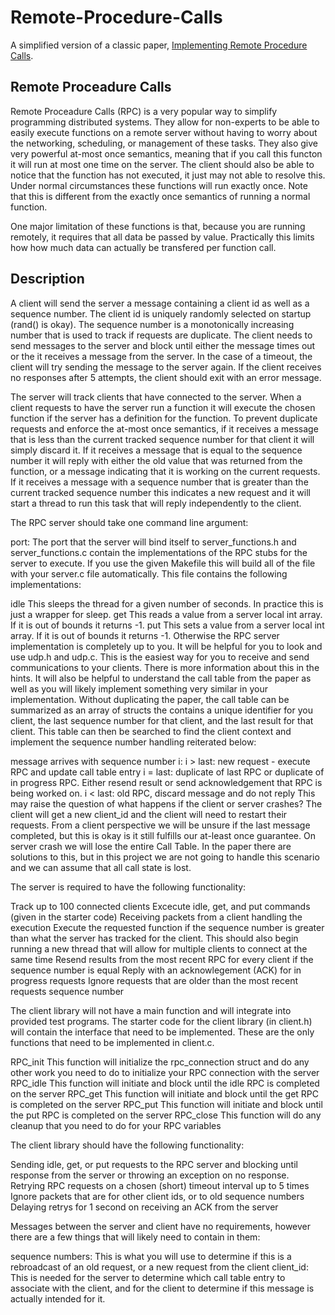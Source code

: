 # Remote-Procedure-Calls

A simplified version of a classic paper, [Implementing Remote Procedure Calls](https://web.eecs.umich.edu/~mosharaf/Readings/RPC.pdf).

## Remote Proceadure Calls
Remote Proceadure Calls (RPC) is a very popular way to simplify programming distributed systems. They allow for non-experts to be able to easily execute functions on a remote server without having to worry about the networking, scheduling, or management of these tasks. They also give very powerful at-most once semantics, meaning that if you call this functon it will run at most one time on the server. The client should also be able to notice that the function has not executed, it just may not able to resolve this. Under normal circumstances these functions will run exactly once. Note that this is different from the exactly once semantics of running a normal function.

One major limitation of these functions is that, because you are running remotely, it requires that all data be passed by value. Practically this limits how how much data can actually be transfered per function call.

## Description
A client will send the server a message containing a client id as well as a sequence number. The client id is uniquely randomly selected on startup (rand() is okay). The sequence number is a monotonically increasing number that is used to track if requests are duplicate. The client needs to send messages to the server and block until either the message times out or the it receives a message from the server. In the case of a timeout, the client will try sending the message to the server again. If the client receives no responses after 5 attempts, the client should exit with an error message.

The server will track clients that have connected to the server. When a client requests to have the server run a function it will execute the chosen function if the server has a definition for the function. To prevent duplicate requests and enforce the at-most once semantics, if it receives a message that is less than the current tracked sequence number for that client it will simply discard it. If it receives a message that is equal to the sequence number it will reply with either the old value that was returned from the function, or a message indicating that it is working on the current requests. If it receives a message with a sequence number that is greater than the current tracked sequence number this indicates a new request and it will start a thread to run this task that will reply independently to the client.

 

The RPC server should take one command line argument:

port: The port that the server will bind itself to
server_functions.h and server_functions.c contain the implementations of the RPC stubs for the server to execute. If you use the given Makefile this will build all of the file with your server.c file automatically. This file contains the following implementations:

idle
This sleeps the thread for a given number of seconds. In practice this is just a wrapper for sleep.
get
This reads a value from a server local int array. If it is out of bounds it returns -1.
put
This sets a value from a server local int array. If it is out of bounds it returns -1.
Otherwise the RPC server implementation is completely up to you. It will be helpful for you to look and use udp.h and udp.c. This is the easiest way for you to receive and send communications to your clients. There is more information about this in the hints. It will also be helpful to understand the call table from the paper as well as you will likely implement something very similar in your implementation. Without duplicating the paper, the call table can be summarized as an array of structs the contains a unique identifier for you client, the last sequence number for that client, and the last result for that client. This table can then be searched to find the client context and implement the sequence number handling reiterated below:

message arrives with sequence number i:
i > last: new request - execute RPC and update call table entry
i = last: duplicate of last RPC or duplicate of in progress RPC. Either resend result or send acknowledgement that RPC is being worked on.
i < last: old RPC, discard message and do not reply
This may raise the question of what happens if the client or server crashes? The client will get a new client_id and the client will need to restart their requests. From a client perspective we will be unsure if the last message completed, but this is okay is it still fulfills our at-least once guarantee. On server crash we will lose the entire Call Table. In the paper there are solutions to this, but in this project we are not going to handle this scenario and we can assume that all call state is lost.

 

The server is required to have the following functionality:

Track up to 100 connected clients
Excecute idle, get, and put commands (given in the starter code)
Receiving packets from a client handling the execution
Execute the requested function if the sequence number is greater than what the server has tracked for the client. This should also begin running a new thread that will allow for multiple clients to connect at the same time
Resend results from the most recent RPC for every client if the sequence number is equal
Reply with an acknowlegement (ACK) for in progress requests
Ignore requests that are older than the most recent requests sequence number 
 

 

The client library will not have a main function and will integrate into provided test programs. The starter code for the client library (in client.h) will contain the interface that need to be implemented. These are the only functions that need to be implemented in client.c. 

RPC_init
This function will initialize the rpc_connection struct and do any other work you need to do to initialize your RPC connection with the server
RPC_idle
This function will initiate and block until the idle RPC is completed on the server
RPC_get
This function will  initiate and block until the get RPC is completed on the server
RPC_put
This function will  initiate and block until the put RPC is completed on the server
RPC_close
This function will do any cleanup that you need to do for your RPC variables
 

The client library should have the following functionality:

Sending idle, get, or put requests to the RPC server and blocking until response from the server or throwing an exception on no response.
Retrying RPC requests on a chosen (short) timeout interval up to 5 times
Ignore packets that are for other client ids, or to old sequence numbers
Delaying retrys for 1 second on receiving an ACK from the server
 

Messages between the server and client have no requirements, however there are a few things that will likely need to contain in them:

 sequence numbers: This is what you will use to determine if this is a rebroadcast of an old request, or a new request from the client
client_id: This is needed for the server to determine which call table entry to associate with the client, and for the client to determine if this message is actually intended for it.